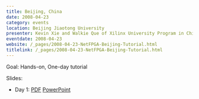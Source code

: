 ```yaml
---
title: Beijing, China
date: 2008-04-23
category: events
location: Beijing Jiaotong University
presenter: Kevin Xie and Walkie Que of Xilinx University Program in China and Lian Shu (Vero) Zheng of Huawei
eventdate: 2008-04-23
website: /_pages/2008-04-23-NetFPGA-Beijing-Tutorial.html
titlelink: /_pages/2008-04-23-NetFPGA-Beijing-Tutorial.html
---
```


Goal: Hands-on, One-day tutorial

Slides:
- Day 1: [PDF](https://docs.google.com/open?id=0B4EuVzA5UdPReGRmbWQwQUhqWlE) [PowerPoint](https://docs.google.com/open?id=0B4EuVzA5UdPRWkk2SUNVQ1Y4NVE)
